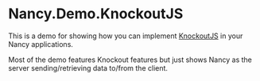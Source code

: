 # Nancy.Demo.KnockoutJS

This is a demo for showing how you can implement [KnockoutJS](https://knockoutjs.com/) in your Nancy applications.

Most of the demo features Knockout features but just shows Nancy as the server sending/retrieving data to/from the client.

